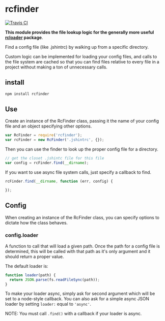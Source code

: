 # rcfinder

[![Travis CI](https://travis-ci.org/spenceralger/rcfinder.svg)](https://travis-ci.org/spenceralger/rcfinder)

**This module provides the file lookup logic for the generally more useful [rcloader](https://www.npmjs.org/package/rcloader) package**.

Find a config file (like .jshintrc) by walking up from a specific directory.

Custom logic can be implemented for loading your config files, and calls to
the file system are cached so that you can find files relative to every file
in a project without making a ton of unnecessary calls.

## install
```js
npm install rcfinder
```

## Use
Create an instance of the RcFinder class, passing it the name of your config file and an object specifying other options.

```js
var RcFinder = require('rcfinder');
var rcFinder = new RcFinder('.jshintrc', {});
```

Then you can use the finder to look up the proper config file for a directory.
```js
// get the closet .jshintc file for this file
var config = rcFinder.find(__dirname);
```

If you want to use async file system calls, just specify a callback to find.
```js
rcFinder.find(__dirname, function (err, config) {

});
```

## Config
When creating an instance of the RcFinder class, you can specify options to dictate how the class behaves.
### config.loader
A function to call that will load a given path. Once the path for a config file is determined, this will be called with that path as it's only argument and it should return a proper value.

The default loader is:
```js
function loader(path) {
  return JSON.parse(fs.readFileSync(path));
}
```

To make your loader async, simply ask for second argument which will be set to a node-style callback. You can also ask for a simple async JSON loader by setting `loader:` equal to `'async'`.

NOTE:  You must call `.find()` with a callback if your loader is async.
